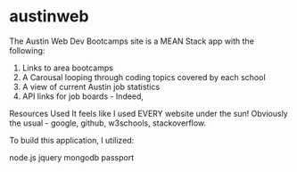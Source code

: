 # austinweb

The Austin Web Dev Bootcamps site is a MEAN Stack app with the following:
1. Links to area bootcamps
2. A Carousal looping through coding topics covered by each school
3. A view of current Austin job statistics
4. API links for job boards - Indeed, 

Resources Used
It feels like I used EVERY website under the sun! Obviously the usual - google, github, w3schools, stackoverflow. 

To build this application, I utilized:

node.js
jquery
mongodb
passport





